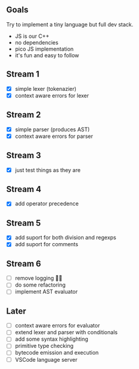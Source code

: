 ## Goals

Try to implement a tiny language but full dev stack.

- JS is our C++
- no dependencies
- pico JS implementation
- it's fun and easy to follow

## Stream 1

- [x] simple lexer (tokenazier)
- [x] context aware errors for lexer

## Stream 2

- [x] simple parser (produces AST)
- [x] context aware errors for parser

## Stream 3

- [x] just test things as they are

## Stream 4

- [x] add operator precedence

## Stream 5

- [x] add suport for both division and regexps
- [x] add suport for comments

## Stream 6

- [ ] remove logging 🤦‍♂️
- [ ] do some refactoring
- [ ] implement AST evaluator

## Later

- [ ] context aware errors for evaluator
- [ ] extend lexer and parser with conditionals
- [ ] add some syntax highlighting
- [ ] primitive type checking
- [ ] bytecode emission and execution
- [ ] VSCode language server
